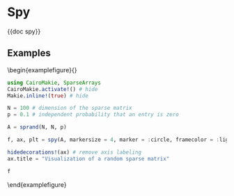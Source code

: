 # Spy

{{doc spy}}


## Examples

\begin{examplefigure}{}
```julia
using CairoMakie, SparseArrays
CairoMakie.activate!() # hide
Makie.inline!(true) # hide

N = 100 # dimension of the sparse matrix
p = 0.1 # independent probability that an entry is zero

A = sprand(N, N, p)

f, ax, plt = spy(A, markersize = 4, marker = :circle, framecolor = :lightgrey)

hidedecorations!(ax) # remove axis labeling
ax.title = "Visualization of a random sparse matrix"

f
```
\end{examplefigure}
